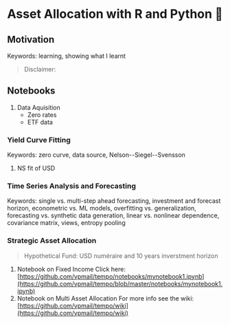 # Asset Allocation with R and Python :flight_arrival:
## Motivation
Keywords: learning, showing what I learnt
> Disclaimer:
## Notebooks
1. Data Aquisition
   - Zero rates
   - ETF data
### Yield Curve Fitting
Keywords: zero curve, data source, Nelson--Siegel--Svensson
1. NS fit of USD
### Time Series Analysis and Forecasting
Keywords: single vs. multi-step ahead forecasting, investment and forecast horizon, econometric vs. ML models, overfitting vs. generalization, forecasting vs. synthetic data generation, linear vs. nonlinear dependence, covariance matrix, views, entropy pooling
### Strategic Asset Allocation
> Hypothetical Fund: USD numéraire and 10 years inverstment horizon
1. Notebook on Fixed Income
   Click here: [https://github.com/vpmail/tempo/notebooks/mynotebook1.ipynb](https://github.com/vpmail/tempo/blob/master/notebooks/mynotebook1.ipynb)
3. Notebook on Multi Asset Allocation
For more info see the wiki: [https://github.com/vpmail/tempo/wiki](https://github.com/vpmail/tempo/wiki)

